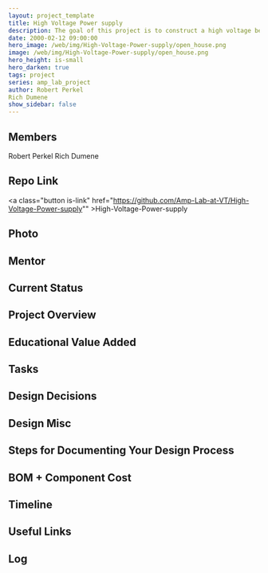 ```yaml
---
layout: project_template
title: High Voltage Power supply
description: The goal of this project is to construct a high voltage bench power supply with vacuum tubes as the active control element.
date: 2000-02-12 09:00:00
hero_image: /web/img/High-Voltage-Power-supply/open_house.png
image: /web/img/High-Voltage-Power-supply/open_house.png
hero_height: is-small
hero_darken: true
tags: project
series: amp_lab_project
author: Robert Perkel
Rich Dumene
show_sidebar: false
---
```




## Members
Robert Perkel
Rich Dumene

## Repo Link
<a class="button is-link" href="https://github.com/Amp-Lab-at-VT/High-Voltage-Power-supply"" >High-Voltage-Power-supply</a>

## Photo

## Mentor

## Current Status

## Project Overview


## Educational Value Added


## Tasks

## Design Decisions

## Design Misc

## Steps for Documenting Your Design Process

## BOM + Component Cost

## Timeline

## Useful Links

## Log
            